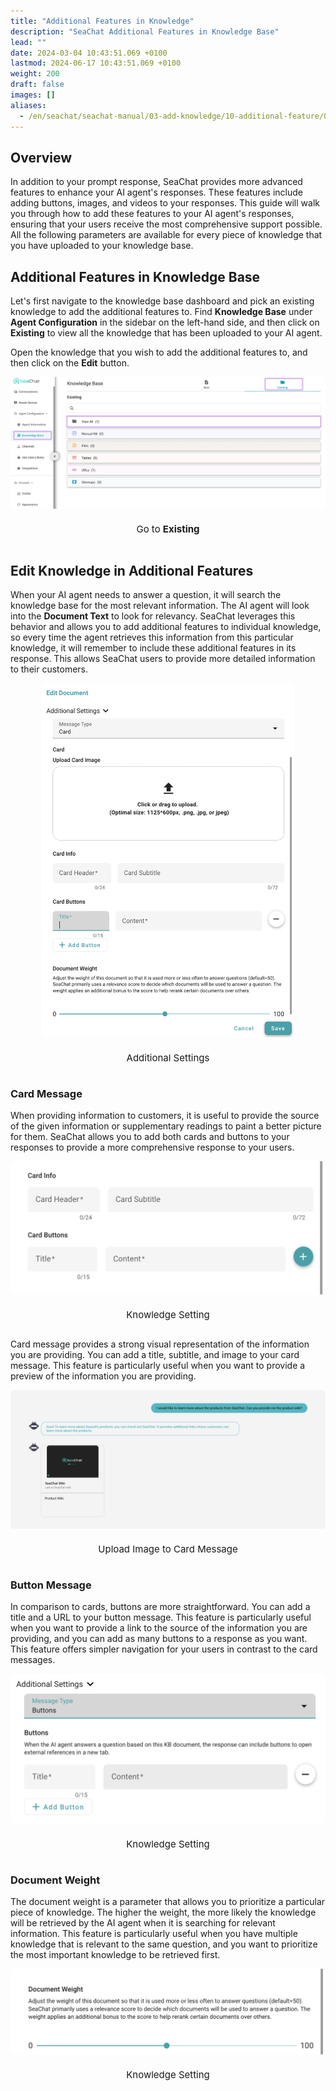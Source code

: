 ```yaml
---
title: "Additional Features in Knowledge"
description: "SeaChat Additional Features in Knowledge Base"
lead: ""
date: 2024-03-04 10:43:51.069 +0100
lastmod: 2024-06-17 10:43:51.069 +0100
weight: 200
draft: false
images: []
aliases:
  - /en/seachat/seachat-manual/03-add-knowledge/10-additional-feature/01-additional-features-in-kb
---
```


## Overview

In addition to your prompt response, SeaChat provides more advanced features to enhance your AI agent's responses. These features include adding buttons, images, and videos to your responses. This guide will walk you through how to add these features to your AI agent's responses, ensuring that your users receive the most comprehensive support possible. All the following parameters are available for every piece of knowledge that you have uploaded to your knowledge base.

## Additional Features in Knowledge Base

Let's first navigate to the knowledge base dashboard and pick an existing knowledge to add the additional features to. Find **Knowledge Base** under **Agent Configuration** in the sidebar on the left-hand side, and then click on **Existing** to view all the knowledge that has been uploaded to your AI agent. 

Open the knowledge that you wish to add the additional features to, and then click on the **Edit** button.

<div id="additional-setting-ui" style="display: flex; flex-direction: column; align-items: center;">
<div style="width: 100%; text-align: center; display: flex; flex-direction: column; align-items: center; justify-item: center">
    <a href="/images/seachat/en/knowledge-advanced-features/knowledge-additional-features/kb-dashboard.png" target="_blank">
    <img width="100%" style="border-radius: 0.4rem; cursor: zoom-in;" src="/images/seachat/en/knowledge-advanced-features/knowledge-additional-features/kb-dashboard.png" alt="image showcasing how to write an agent description">
    </a>
</div>
    <p style="margin-top: 20px; font-size: 15px">Go to <strong>Existing</strong></p>
</div>

## Edit Knowledge in Additional Features

When your AI agent needs to answer a question, it will search the knowledge base for the most relevant information. The AI agent will look into the **Document Text** to look for relevancy. SeaChat leverages this behavior and allows you to add additional features to individual knowledge, so every time the agent retrieves this information from this particular knowledge, it will remember to include these additional features in its response. This allows SeaChat users to provide more detailed information to their customers.

<div id="additional-setting-ui" style="display: flex; flex-direction: column; align-items: center;">
<div style="width: 100%; text-align: center; display: flex; flex-direction: column; align-items: center; justify-item: center">
    <a href="/images/seachat/en/knowledge-advanced-features/knowledge-additional-features/additional-settings.png   " target="_blank">
    <img width="80%" style="border-radius: 0.4rem; cursor: zoom-in;" src="/images/seachat/en/knowledge-advanced-features/knowledge-additional-features/additional-settings.png" alt="image showcasing how to write an agent description">
    </a>
</div>
    <p style="margin-top: 20px; font-size: 15px">Additional Settings</p>
</div>

### Card Message

When providing information to customers, it is useful to provide the source of the given information or supplementary readings to paint a better picture for them. SeaChat allows you to add both cards and buttons to your responses to provide a more comprehensive response to your users.

<div id="additional-setting-ui" style="display: flex; flex-direction: column; align-items: center;">
<div style="width: 100%; text-align: center; display: flex; flex-direction: column; align-items: center; justify-item: center">
    <a href="/images/seachat/en/knowledge-advanced-features/knowledge-additional-features/card-info.png" target="_blank">
    <img width="100%" style="border-radius: 0.4rem; cursor: zoom-in;" src="/images/seachat/en/knowledge-advanced-features/knowledge-additional-features/card-info.png" alt="image showcasing how to write an agent description">
    </a>
</div>
    <p style="margin-top: 20px; font-size: 15px">Knowledge Setting</p>
</div>

Card message provides a strong visual representation of the information you are providing. You can add a title, subtitle, and image to your card message. This feature is particularly useful when you want to provide a preview of the information you are providing.

<div id="additional-setting-ui" style="display: flex; flex-direction: column; align-items: center;">
<div style="width: 100%; text-align: center; display: flex; flex-direction: column; align-items: center; justify-item: center">
    <a href="/images/seachat/en/knowledge-advanced-features/knowledge-additional-features/card-msg.png" target="_blank">
    <img width="100%" style="border-radius: 0.4rem; cursor: zoom-in;" src="/images/seachat/en/knowledge-advanced-features/knowledge-additional-features/card-msg.png" alt="image showcasing how to write an agent description">
    </a>
</div>
    <p style="margin-top: 20px; font-size: 15px">Upload Image to Card Message</p>
</div>

### Button Message

In comparison to cards, buttons are more straightforward. You can add a title and a URL to your button message. This feature is particularly useful when you want to provide a link to the source of the information you are providing, and you can add as many buttons to a response as you want. This feature offers simpler navigation for your users in contrast to the card messages.

<div id="additional-setting-ui" style="display: flex; flex-direction: column; align-items: center;">
<div style="width: 100%; text-align: center; display: flex; flex-direction: column; align-items: center; justify-item: center">
    <a href="/images/seachat/en/knowledge-advanced-features/knowledge-additional-features/btn-msg.png" target="_blank">
    <img width="100%" style="border-radius: 0.4rem; cursor: zoom-in;" src="/images/seachat/en/knowledge-advanced-features/knowledge-additional-features/btn-msg.png" alt="image showcasing how to write an agent description">
    </a>
</div>
    <p style="margin-top: 20px; font-size: 15px">Knowledge Setting</p>
</div>

### Document Weight

The document weight is a parameter that allows you to prioritize a particular piece of knowledge. The higher the weight, the more likely the knowledge will be retrieved by the AI agent when it is searching for relevant information. This feature is particularly useful when you have multiple knowledge that is relevant to the same question, and you want to prioritize the most important knowledge to be retrieved first.

<div id="additional-setting-ui" style="display: flex; flex-direction: column; align-items: center;">
<div style="width: 100%; text-align: center; display: flex; flex-direction: column; align-items: center; justify-item: center">
    <a href="/images/seachat/en/knowledge-advanced-features/knowledge-additional-features/doc-weight.png" target="_blank">
    <img width="100%" style="border-radius: 0.4rem; cursor: zoom-in;" src="/images/seachat/en/knowledge-advanced-features/knowledge-additional-features/doc-weight.png" alt="image showcasing how to write an agent description">
    </a>
</div>
    <p style="margin-top: 20px; font-size: 15px">Knowledge Setting</p>
</div>
